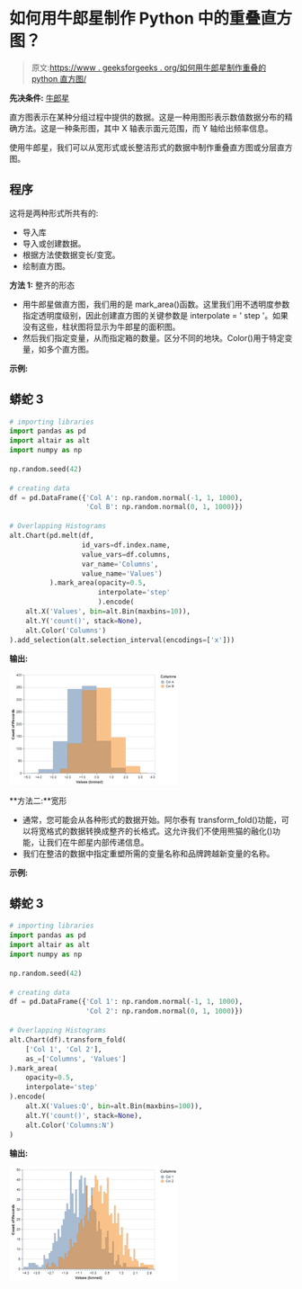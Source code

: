 # 如何用牛郎星制作 Python 中的重叠直方图？

> 原文:[https://www . geeksforgeeks . org/如何用牛郎星制作重叠的 python 直方图/](https://www.geeksforgeeks.org/how-to-make-overlapping-histograms-in-python-with-altair/)

**先决条件:** [牛郎星](https://www.geeksforgeeks.org/introduction-to-altair-in-python/)

直方图表示在某种分组过程中提供的数据。这是一种用图形表示数值数据分布的精确方法。这是一种条形图，其中 X 轴表示面元范围，而 Y 轴给出频率信息。

使用牛郎星，我们可以从宽形式或长整洁形式的数据中制作重叠直方图或分层直方图。

## 程序

这将是两种形式所共有的:

*   导入库
*   导入或创建数据。
*   根据方法使数据变长/变宽。
*   绘制直方图。

**方法 1:** 整齐的形态

*   用牛郎星做直方图，我们用的是 mark_area()函数。这里我们用不透明度参数指定透明度级别，因此创建直方图的关键参数是 interpolate = ' step '。如果没有这些，柱状图将显示为牛郎星的面积图。
*   然后我们指定变量，从而指定箱的数量。区分不同的地块。Color()用于特定变量，如多个直方图。

**示例:**

## 蟒蛇 3

```py
# importing libraries
import pandas as pd
import altair as alt
import numpy as np

np.random.seed(42)

# creating data
df = pd.DataFrame({'Col A': np.random.normal(-1, 1, 1000),
                   'Col B': np.random.normal(0, 1, 1000)})

# Overlapping Histograms
alt.Chart(pd.melt(df,
                  id_vars=df.index.name,
                  value_vars=df.columns,
                  var_name='Columns',
                  value_name='Values')
          ).mark_area(opacity=0.5,
                      interpolate='step'
                      ).encode(
    alt.X('Values', bin=alt.Bin(maxbins=10)),
    alt.Y('count()', stack=None),
    alt.Color('Columns')
).add_selection(alt.selection_interval(encodings=['x']))
```

**输出:**

![](img/5ae244afce953b47c6ced425fd4935c6.png)

**方法二:**宽形

*   通常，您可能会从各种形式的数据开始。阿尔泰有 transform_fold()功能，可以将宽格式的数据转换成整齐的长格式。这允许我们不使用熊猫的融化()功能，让我们在牛郎星内部传递信息。
*   我们在整洁的数据中指定重塑所需的变量名称和品牌跨越新变量的名称。

**示例:**

## 蟒蛇 3

```py
# importing libraries
import pandas as pd
import altair as alt
import numpy as np

np.random.seed(42)

# creating data
df = pd.DataFrame({'Col 1': np.random.normal(-1, 1, 1000),
                   'Col 2': np.random.normal(0, 1, 1000)})

# Overlapping Histograms
alt.Chart(df).transform_fold(
    ['Col 1', 'Col 2'],
    as_=['Columns', 'Values']
).mark_area(
    opacity=0.5,
    interpolate='step'
).encode(
    alt.X('Values:Q', bin=alt.Bin(maxbins=100)),
    alt.Y('count()', stack=None),
    alt.Color('Columns:N')
)
```

**输出:**

![](img/709380aae672208ad940bbe2b551d852.png)